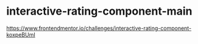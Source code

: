 # interactive-rating-component-main
https://www.frontendmentor.io/challenges/interactive-rating-component-koxpeBUmI
